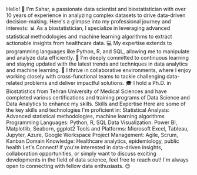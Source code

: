 Hello! 👋 I'm Sahar, a passionate data scientist and biostatistician with over 10 years of experience in analyzing complex datasets to drive data-driven decision-making. Here's a glimpse into my professional journey and interests:
📊 As a biostatistician, I specialize in leveraging advanced statistical methodologies and machine learning algorithms to extract actionable insights from healthcare data.
💻 My expertise extends to programming languages like Python, R, and SQL, allowing me to manipulate and analyze data efficiently.
🌱 I'm deeply committed to continuous learning and staying updated with the latest trends and techniques in data analytics and machine learning.
🤝 I thrive in collaborative environments, where I enjoy working closely with cross-functional teams to tackle challenging data-related problems and deliver impactful solutions.
🎓 I hold a Ph.D. in Biostatistics from Tehran University of Medical Sciences and have completed various certifications and training programs of Data Science and Data Analytics to enhance my skills.
Skills and Expertise
Here are some of the key skills and technologies I'm proficient in:
Statistical Analysis: Advanced statistical methodologies, machine learning algorithms
Programming Languages: Python, R, SQL
Data Visualization: Power BI, Matplotlib, Seaborn, ggplot2
Tools and Platforms: Microsoft Excel, Tableau, Jupyter, Azure, Google Workspace
Project Management: Agile, Scrum, Kanban
Domain Knowledge: Healthcare analytics, epidemiology, public health
Let's Connect!
If you're interested in data-driven insights, collaboration opportunities, or simply want to discuss exciting developments in the field of data science, feel free to reach out! I'm always open to connecting with fellow data enthusiasts. 😊
